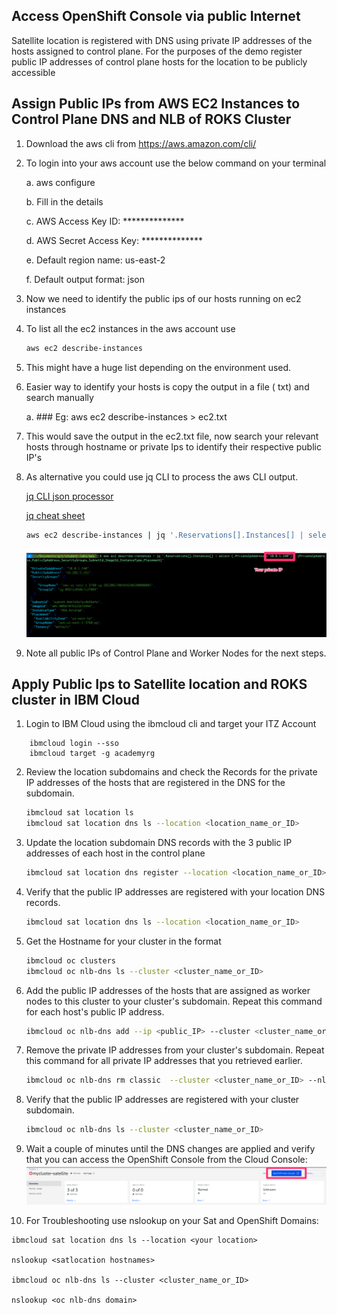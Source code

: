 ## Access OpenShift Console via public Internet

Satellite location is registered with DNS using private IP addresses of the hosts assigned to control plane. For the purposes of the demo register public IP addresses of control plane hosts for the location to be publicly accessible

## Assign Public IPs from AWS EC2 Instances to Control Plane DNS and NLB of ROKS Cluster

1. Download the aws cli from <https://aws.amazon.com/cli/>

2. To login into your aws account use the below command on your terminal

    a.  aws configure

    b.  Fill in the details

    c.  AWS Access Key ID: **************

    d.  AWS Secret Access Key: **************

    e.  Default region name: us-east-2

    f.  Default output format: json

3. Now we need to identify the public ips of our hosts running on ec2 instances

4. To list all the ec2 instances in the aws account use

    ```sh
    aws ec2 describe-instances
    ```

5. This might have a huge list depending on the environment used.

6. Easier way to identify your hosts is copy the output in a file ( txt) and search manually

    a.  ### Eg: aws ec2 describe-instances \> ec2.txt

7. This would save the output in the ec2.txt file, now search your relevant hosts through hostname or private Ips to identify their respective public IP's

8. As alternative you could use jq CLI to process the aws CLI output.
   
   [jq CLI json processor](https://github.com/stedolan/jq/wiki)
   
   [jq cheat sheet](https://lzone.de/cheat-sheet/jq)

   
   ```sh
   aws ec2 describe-instances | jq '.Reservations[].Instances[] | select (.PrivateIpAddress=="10.0.1.240") | {PrivateIpAddress,PublicIpAddress,SecurityGroups,SubnetId,ImageId,InstanceType,Placement}'
   ```
   ![](images/aws-cli-jq.png)

9. Note all public IPs of Control Plane and Worker Nodes for the next steps.

## Apply Public Ips to Satellite location and ROKS cluster in IBM Cloud

1. Login to IBM Cloud using the ibmcloud cli and target your ITZ Account
```shell
    ibmcloud login --sso
    ibmcloud target -g academyrg
```

2. Review the location subdomains and check the Records for the private IP addresses of the hosts that are registered in the DNS for the subdomain.

    ```sh
    ibmcloud sat location ls
    ibmcloud sat location dns ls --location <location_name_or_ID>
    ```

3. Update the location subdomain DNS records with the 3 public IP addresses of each host in the control plane

    ```sh
    ibmcloud sat location dns register --location <location_name_or_ID> --ip <host_IP> --ip <host_IP> --ip <host_IP>
    ```

4. Verify that the public IP addresses are registered with your location DNS records.

    ```sh
    ibmcloud sat location dns ls --location <location_name_or_ID>
    ```

5. Get the Hostname for your cluster in the format
    
    ```sh
    ibmcloud oc clusters
    ibmcloud oc nlb-dns ls --cluster <cluster_name_or_ID>
    ```

6. Add the public IP addresses of the hosts that are assigned as worker nodes to this cluster to your cluster's subdomain. Repeat this command for each host's public IP address.

    ```sh
    ibmcloud oc nlb-dns add --ip <public_IP> --cluster <cluster_name_or_ID> --nlb-host <hostname>
    ```

7. Remove the private IP addresses from your cluster's subdomain. Repeat this command for all private IP addresses that you retrieved
    earlier.

    ```sh
    ibmcloud oc nlb-dns rm classic  --cluster <cluster_name_or_ID> --nlb-host <hostname> --ip <private_IP>
    ```

8. Verify that the public IP addresses are registered with your cluster subdomain.

    ```sh
    ibmcloud oc nlb-dns ls --cluster <cluster_name_or_ID>
    ```

10. Wait a couple of minutes until the DNS changes are applied and verify that you can access the OpenShift Console from the Cloud Console:
![](images/20220707113530.png)

11. For Troubleshooting use nslookup on your Sat and OpenShift Domains:
```shell
ibmcloud sat location dns ls --location <your location>

nslookup <satlocation hostnames> 

ibmcloud oc nlb-dns ls --cluster <cluster_name_or_ID>

nslookup <oc nlb-dns domain>
```
